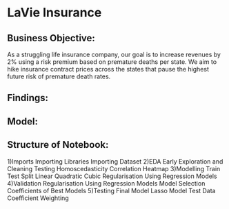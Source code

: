 # LaVie Insurance

## Business Objective:

As a struggling life insurance company, our goal is to increase revenues by 2% using a risk premium based on premature deaths per state. We aim to hike insurance contract prices across the states that pause the highest future risk of premature death rates. 

## Findings:



## Model:


## Structure of Notebook:
1)Imports
    Importing Libraries
    Importing Dataset
2)EDA
    Early Exploration and Cleaning
    Testing Homoscedasticity
    Correlation Heatmap
3)Modelling
    Train Test Split
    Linear
    Quadratic
    Cubic
    Regularisation Using Regression Models
4)Validation
    Regularisation Using Regression Models
    Model Selection
    Coefficients of Best Models
5)Testing Final Model
    Lasso Model Test Data
    Coefficient Weighting
